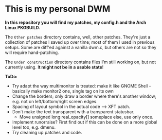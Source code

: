 This is my personal DWM
=========

**In this repository you will find my patches, my config.h and the Arch Linux PKGBUILD.**

The `Other patches` directory contains, well, other patches. They're just a collection of patches I saved up over time; most of them I used in previous setups. Some are diff'ed against a vanilla dwm.c, but others are not so they will require hand-patching.

The `Under construction` directory contains files I'm still working on, but not currently using. **It might not be in a usable state!**

**ToDo:**
* Try adapt the way multimonitor is treated: make it like GNOME Shell - basically make monitor2 one, single tag on its own
* Change the borders; only draw a border where there's another window; e.g. not on left/bottom/right screen edges
* Spacing of layout symbol in the actual code --> XFT patch.
* Don't make the text transparent with a transparent statusbar.
	* Move unsigned long real_opacity[] someplace else, use only once. 
* Implement runorraise? First find out if this can be done on a more global level too, e.g. dmenu.
* Try cleaning up patches and code.
